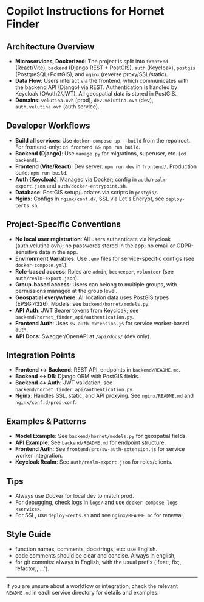 # Copilot Instructions for Hornet Finder

## Architecture Overview
- **Microservices, Dockerized**: The project is split into `frontend` (React/Vite), `backend` (Django REST + PostGIS), `auth` (Keycloak), `postgis` (PostgreSQL+PostGIS), and `nginx` (reverse proxy/SSL/static).
- **Data Flow**: Users interact via the frontend, which communicates with the backend API (Django) via REST. Authentication is handled by Keycloak (OAuth2/JWT). All geospatial data is stored in PostGIS.
- **Domains**: `velutina.ovh` (prod), `dev.velutina.ovh` (dev), `auth.velutina.ovh` (auth service).

## Developer Workflows
- **Build all services**: Use `docker-compose up --build` from the repo root. For frontend-only: `cd frontend && npm run build`.
- **Backend (Django)**: Use `manage.py` for migrations, superuser, etc. (`cd backend`).
- **Frontend (Vite/React)**: Dev server: `npm run dev` in `frontend/`. Production build: `npm run build`.
- **Auth (Keycloak)**: Managed via Docker; config in `auth/realm-export.json` and `auth/docker-entrypoint.sh`.
- **Database**: PostGIS setup/updates via scripts in `postgis/`.
- **Nginx**: Configs in `nginx/conf.d/`, SSL via Let's Encrypt, see `deploy-certs.sh`.

## Project-Specific Conventions
- **No local user registration**: All users authenticate via Keycloak (auth.velutina.ovh); no passwords stored in the app; no email or GDPR-sensitive data in the app.
- **Environment Variables**: Use `.env` files for service-specific configs (see `docker-compose.yml`).
- **Role-based access**: Roles are `admin`, `beekeeper`, `volunteer` (see `auth/realm-export.json`).
- **Group-based access**: Users can belong to multiple groups, with permissions managed at the group level.
- **Geospatial everywhere**: All location data uses PostGIS types (EPSG:4326). Models: see `backend/hornet/models.py`.
- **API Auth**: JWT Bearer tokens from Keycloak; see `backend/hornet_finder_api/authentication.py`.
- **Frontend Auth**: Uses `sw-auth-extension.js` for service worker-based auth.
- **API Docs**: Swagger/OpenAPI at `/api/docs/` (dev only).

## Integration Points
- **Frontend <-> Backend**: REST API, endpoints in `backend/README.md`.
- **Backend <-> DB**: Django ORM with PostGIS fields.
- **Backend <-> Auth**: JWT validation, see `backend/hornet_finder_api/authentication.py`.
- **Nginx**: Handles SSL, static, and API proxying. See `nginx/README.md` and `nginx/conf.d/prod.conf`.

## Examples & Patterns
- **Model Example**: See `backend/hornet/models.py` for geospatial fields.
- **API Example**: See `backend/README.md` for endpoint structure.
- **Frontend Auth**: See `frontend/src/sw-auth-extension.js` for service worker integration.
- **Keycloak Realm**: See `auth/realm-export.json` for roles/clients.

## Tips
- Always use Docker for local dev to match prod.
- For debugging, check logs in `logs/` and use `docker-compose logs <service>`.
- For SSL, use `deploy-certs.sh` and see `nginx/README.md` for renewal.

## Style Guide
- function names, comments, docstrings, etc: use English.
- code comments should be clear and concise. Always in english,
- for git commits: always in English, with the usual prefix ('feat:, fix;, refactor;, ...').


---

If you are unsure about a workflow or integration, check the relevant `README.md` in each service directory for details and examples.
